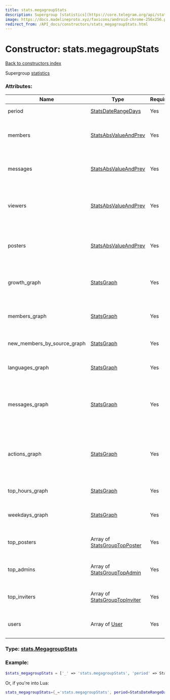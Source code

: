 ```yaml
---
title: stats.megagroupStats
description: Supergroup [statistics](https://core.telegram.org/api/stats)
image: https://docs.madelineproto.xyz/favicons/android-chrome-256x256.png
redirect_from: /API_docs/constructors/stats_megagroupStats.html
---
```

# Constructor: stats.megagroupStats  
[Back to constructors index](index.md)



Supergroup [statistics](https://core.telegram.org/api/stats)

### Attributes:

| Name     |    Type       | Required | Description |
|----------|---------------|----------|-------------|
|period|[StatsDateRangeDays](../types/StatsDateRangeDays.md) | Yes|Period in consideration|
|members|[StatsAbsValueAndPrev](../types/StatsAbsValueAndPrev.md) | Yes|Member count change for period in consideration|
|messages|[StatsAbsValueAndPrev](../types/StatsAbsValueAndPrev.md) | Yes|Message number change for period in consideration|
|viewers|[StatsAbsValueAndPrev](../types/StatsAbsValueAndPrev.md) | Yes|Number of users that viewed messages, for range in consideration|
|posters|[StatsAbsValueAndPrev](../types/StatsAbsValueAndPrev.md) | Yes|Number of users that posted messages, for range in consideration|
|growth\_graph|[StatsGraph](../types/StatsGraph.md) | Yes|Supergroup growth graph (absolute subscriber count)|
|members\_graph|[StatsGraph](../types/StatsGraph.md) | Yes|Members growth (relative subscriber count)|
|new\_members\_by\_source\_graph|[StatsGraph](../types/StatsGraph.md) | Yes|New members by source graph|
|languages\_graph|[StatsGraph](../types/StatsGraph.md) | Yes|Subscriber language graph (piechart)|
|messages\_graph|[StatsGraph](../types/StatsGraph.md) | Yes|Message activity graph (stacked bar graph, message type)|
|actions\_graph|[StatsGraph](../types/StatsGraph.md) | Yes|Group activity graph (deleted, modified messages, blocked users)|
|top\_hours\_graph|[StatsGraph](../types/StatsGraph.md) | Yes|Activity per hour graph (absolute)|
|weekdays\_graph|[StatsGraph](../types/StatsGraph.md) | Yes|Activity per day of week graph (absolute)|
|top\_posters|Array of [StatsGroupTopPoster](../types/StatsGroupTopPoster.md) | Yes|Info about most active group members|
|top\_admins|Array of [StatsGroupTopAdmin](../types/StatsGroupTopAdmin.md) | Yes|Info about most active group admins|
|top\_inviters|Array of [StatsGroupTopInviter](../types/StatsGroupTopInviter.md) | Yes|Info about most active group inviters|
|users|Array of [User](../types/User.md) | Yes|Info about users mentioned in statistics|



### Type: [stats.MegagroupStats](../types/stats.MegagroupStats.md)


### Example:

```php
$stats_megagroupStats = ['_' => 'stats.megagroupStats', 'period' => StatsDateRangeDays, 'members' => StatsAbsValueAndPrev, 'messages' => StatsAbsValueAndPrev, 'viewers' => StatsAbsValueAndPrev, 'posters' => StatsAbsValueAndPrev, 'growth_graph' => StatsGraph, 'members_graph' => StatsGraph, 'new_members_by_source_graph' => StatsGraph, 'languages_graph' => StatsGraph, 'messages_graph' => StatsGraph, 'actions_graph' => StatsGraph, 'top_hours_graph' => StatsGraph, 'weekdays_graph' => StatsGraph, 'top_posters' => [StatsGroupTopPoster, StatsGroupTopPoster], 'top_admins' => [StatsGroupTopAdmin, StatsGroupTopAdmin], 'top_inviters' => [StatsGroupTopInviter, StatsGroupTopInviter], 'users' => [User, User]];
```  


Or, if you're into Lua:

```lua
stats_megagroupStats={_='stats.megagroupStats', period=StatsDateRangeDays, members=StatsAbsValueAndPrev, messages=StatsAbsValueAndPrev, viewers=StatsAbsValueAndPrev, posters=StatsAbsValueAndPrev, growth_graph=StatsGraph, members_graph=StatsGraph, new_members_by_source_graph=StatsGraph, languages_graph=StatsGraph, messages_graph=StatsGraph, actions_graph=StatsGraph, top_hours_graph=StatsGraph, weekdays_graph=StatsGraph, top_posters={StatsGroupTopPoster}, top_admins={StatsGroupTopAdmin}, top_inviters={StatsGroupTopInviter}, users={User}}

```


